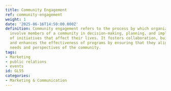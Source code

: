```yaml
---
title: Community Engagement
ref: community-engagement
weight: 1
date: '2025-06-16T14:50:00.000Z'
definition: Community engagement refers to the process by which organizations actively
  involve members of a community in decision-making, planning, and implementation
  of initiatives that affect their lives. It fosters collaboration, builds trust,
  and enhances the effectiveness of programs by ensuring that they align with the
  needs and perspectives of the community.
tags:
- Marketing
- public relations
- events
id: GL55
categories:
- Marketing & Communication
---
```


